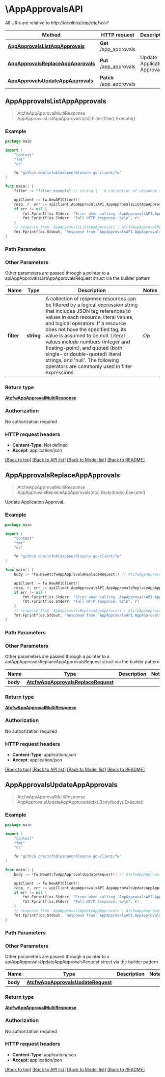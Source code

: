 # \AppApprovalsAPI

All URIs are relative to *http://localhost/api/atcfw/v1*

Method | HTTP request | Description
------------- | ------------- | -------------
[**AppApprovalsListAppApprovals**](AppApprovalsAPI.md#AppApprovalsListAppApprovals) | **Get** /app_approvals | 
[**AppApprovalsReplaceAppApprovals**](AppApprovalsAPI.md#AppApprovalsReplaceAppApprovals) | **Put** /app_approvals | Update Application Approval.
[**AppApprovalsUpdateAppApprovals**](AppApprovalsAPI.md#AppApprovalsUpdateAppApprovals) | **Patch** /app_approvals | 



## AppApprovalsListAppApprovals

> AtcfwAppApprovalMultiResponse AppApprovalsListAppApprovals(ctx).Filter(filter).Execute()



### Example

```go
package main

import (
	"context"
	"fmt"
	"os"

	fw "github.com/infobloxopen/bloxone-go-client/fw"
)

func main() {
	filter := "filter_example" // string |   A collection of response resources can be filtered by a logical expression string that includes JSON tag references to values in each resource, literal values, and logical operators. If a resource does not have the specified tag, its value is assumed to be null.  Literal values include numbers (integer and floating-point), and quoted (both single- or double-quoted) literal strings, and 'null'. The following operators are commonly used in filter expressions:  |  Op   |  Description               |  |  --   |  -----------               |  |  ==   |  Equal                     |  |  !=   |  Not Equal                 |  |  >    |  Greater Than              |  |   >=  |  Greater Than or Equal To  |  |  <    |  Less Than                 |  |  <=   |  Less Than or Equal To     |  |  and  |  Logical AND               |  |  ~    |  Matches Regex             |  |  !~   |  Does Not Match Regex      |  |  or   |  Logical OR                |  |  not  |  Logical NOT               |  |  ()   |  Groupping Operators       |         (optional)

	apiClient := fw.NewAPIClient()
	resp, r, err := apiClient.AppApprovalsAPI.AppApprovalsListAppApprovals(context.Background()).Filter(filter).Execute()
	if err != nil {
		fmt.Fprintf(os.Stderr, "Error when calling `AppApprovalsAPI.AppApprovalsListAppApprovals``: %v\n", err)
		fmt.Fprintf(os.Stderr, "Full HTTP response: %v\n", r)
	}
	// response from `AppApprovalsListAppApprovals`: AtcfwAppApprovalMultiResponse
	fmt.Fprintf(os.Stdout, "Response from `AppApprovalsAPI.AppApprovalsListAppApprovals`: %v\n", resp)
}
```

### Path Parameters



### Other Parameters

Other parameters are passed through a pointer to a apiAppApprovalsListAppApprovalsRequest struct via the builder pattern


Name | Type | Description  | Notes
------------- | ------------- | ------------- | -------------
 **filter** | **string** |   A collection of response resources can be filtered by a logical expression string that includes JSON tag references to values in each resource, literal values, and logical operators. If a resource does not have the specified tag, its value is assumed to be null.  Literal values include numbers (integer and floating-point), and quoted (both single- or double-quoted) literal strings, and &#39;null&#39;. The following operators are commonly used in filter expressions:  |  Op   |  Description               |  |  --   |  -----------               |  |  &#x3D;&#x3D;   |  Equal                     |  |  !&#x3D;   |  Not Equal                 |  |  &gt;    |  Greater Than              |  |   &gt;&#x3D;  |  Greater Than or Equal To  |  |  &lt;    |  Less Than                 |  |  &lt;&#x3D;   |  Less Than or Equal To     |  |  and  |  Logical AND               |  |  ~    |  Matches Regex             |  |  !~   |  Does Not Match Regex      |  |  or   |  Logical OR                |  |  not  |  Logical NOT               |  |  ()   |  Groupping Operators       |         | 

### Return type

[**AtcfwAppApprovalMultiResponse**](AtcfwAppApprovalMultiResponse.md)

### Authorization

No authorization required

### HTTP request headers

- **Content-Type**: Not defined
- **Accept**: application/json

[[Back to top]](#) [[Back to API list]](../README.md#documentation-for-api-endpoints)
[[Back to Model list]](../README.md#documentation-for-models)
[[Back to README]](../README.md)


## AppApprovalsReplaceAppApprovals

> AtcfwAppApprovalMultiResponse AppApprovalsReplaceAppApprovals(ctx).Body(body).Execute()

Update Application Approval.



### Example

```go
package main

import (
	"context"
	"fmt"
	"os"

	fw "github.com/infobloxopen/bloxone-go-client/fw"
)

func main() {
	body := *fw.NewAtcfwAppApprovalsReplaceRequest() // AtcfwAppApprovalsReplaceRequest | 

	apiClient := fw.NewAPIClient()
	resp, r, err := apiClient.AppApprovalsAPI.AppApprovalsReplaceAppApprovals(context.Background()).Body(body).Execute()
	if err != nil {
		fmt.Fprintf(os.Stderr, "Error when calling `AppApprovalsAPI.AppApprovalsReplaceAppApprovals``: %v\n", err)
		fmt.Fprintf(os.Stderr, "Full HTTP response: %v\n", r)
	}
	// response from `AppApprovalsReplaceAppApprovals`: AtcfwAppApprovalMultiResponse
	fmt.Fprintf(os.Stdout, "Response from `AppApprovalsAPI.AppApprovalsReplaceAppApprovals`: %v\n", resp)
}
```

### Path Parameters



### Other Parameters

Other parameters are passed through a pointer to a apiAppApprovalsReplaceAppApprovalsRequest struct via the builder pattern


Name | Type | Description  | Notes
------------- | ------------- | ------------- | -------------
 **body** | [**AtcfwAppApprovalsReplaceRequest**](AtcfwAppApprovalsReplaceRequest.md) |  | 

### Return type

[**AtcfwAppApprovalMultiResponse**](AtcfwAppApprovalMultiResponse.md)

### Authorization

No authorization required

### HTTP request headers

- **Content-Type**: application/json
- **Accept**: application/json

[[Back to top]](#) [[Back to API list]](../README.md#documentation-for-api-endpoints)
[[Back to Model list]](../README.md#documentation-for-models)
[[Back to README]](../README.md)


## AppApprovalsUpdateAppApprovals

> AtcfwAppApprovalMultiResponse AppApprovalsUpdateAppApprovals(ctx).Body(body).Execute()



### Example

```go
package main

import (
	"context"
	"fmt"
	"os"

	fw "github.com/infobloxopen/bloxone-go-client/fw"
)

func main() {
	body := *fw.NewAtcfwAppApprovalsUpdateRequest() // AtcfwAppApprovalsUpdateRequest | 

	apiClient := fw.NewAPIClient()
	resp, r, err := apiClient.AppApprovalsAPI.AppApprovalsUpdateAppApprovals(context.Background()).Body(body).Execute()
	if err != nil {
		fmt.Fprintf(os.Stderr, "Error when calling `AppApprovalsAPI.AppApprovalsUpdateAppApprovals``: %v\n", err)
		fmt.Fprintf(os.Stderr, "Full HTTP response: %v\n", r)
	}
	// response from `AppApprovalsUpdateAppApprovals`: AtcfwAppApprovalMultiResponse
	fmt.Fprintf(os.Stdout, "Response from `AppApprovalsAPI.AppApprovalsUpdateAppApprovals`: %v\n", resp)
}
```

### Path Parameters



### Other Parameters

Other parameters are passed through a pointer to a apiAppApprovalsUpdateAppApprovalsRequest struct via the builder pattern


Name | Type | Description  | Notes
------------- | ------------- | ------------- | -------------
 **body** | [**AtcfwAppApprovalsUpdateRequest**](AtcfwAppApprovalsUpdateRequest.md) |  | 

### Return type

[**AtcfwAppApprovalMultiResponse**](AtcfwAppApprovalMultiResponse.md)

### Authorization

No authorization required

### HTTP request headers

- **Content-Type**: application/json
- **Accept**: application/json

[[Back to top]](#) [[Back to API list]](../README.md#documentation-for-api-endpoints)
[[Back to Model list]](../README.md#documentation-for-models)
[[Back to README]](../README.md)

